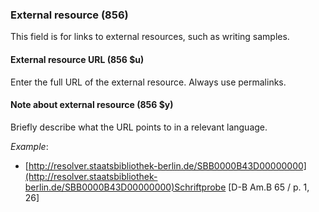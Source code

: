 ### External resource (856)

This field is for links to external resources, such as writing samples.

#### External resource URL (856 $u)

Enter the full URL of the external resource. Always use permalinks.

#### Note about external resource (856 $y)

Briefly describe what the URL points to in a relevant language.

_Example_:  
- [http://resolver.staatsbibliothek-berlin.de/SBB0000B43D00000000](http://resolver.staatsbibliothek-berlin.de/SBB0000B43D00000000)Schriftprobe [D-B Am.B 65 / p. 1, 26]
